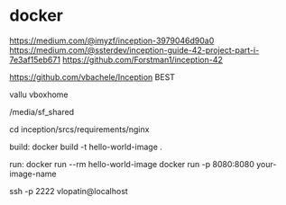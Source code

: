 # docker

https://medium.com/@imyzf/inception-3979046d90a0
https://medium.com/@ssterdev/inception-guide-42-project-part-i-7e3af15eb671
https://github.com/Forstman1/inception-42

https://github.com/vbachele/Inception BEST

vallu
vboxhome

/media/sf_shared

cd inception/srcs/requirements/nginx

build:
docker build -t hello-world-image .

run:
docker run --rm hello-world-image
docker run -p 8080:8080 your-image-name

ssh -p 2222 vlopatin@localhost
